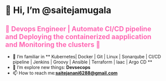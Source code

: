 # 👋 Hi, I’m @saitejamugala
## <span style="color:#ff69b4">🚀 Devops Engineer | Automate CI/CD pipeline and Deploying the containerized aapplication and Monitoring the clusters 🌱</span>
- 👀 I’m familiar in ** Kubernetes| Docker | Git | Linux | Sonarqube | CI/CD pipeline | Jenkins | Groovy | Ansible | Terraform | Iaac | Argo CD **
- 🌱 I’m explore new things: **Devsecops**
- 📫 How to reach me:**saitejanani6288@gmail.com**
 


